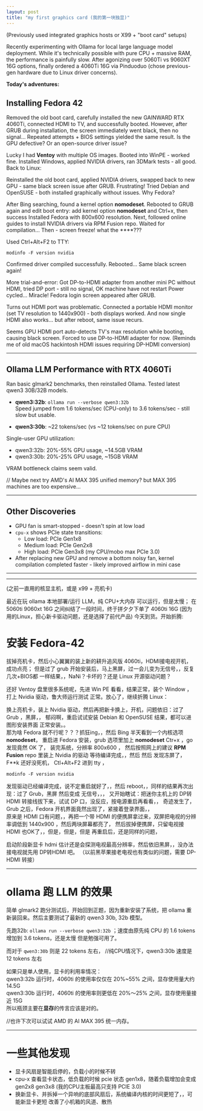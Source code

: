 ```yaml
---
layout: post
title: "my first graphics card (我的第一块独显)"
---
```

(Previously used integrated graphics hosts or X99 + "boot card" setups)  

Recently experimenting with Ollama for local large language model deployment. While it's 
technically possible with pure CPU + massive RAM, the performance is painfully slow. 
After agonizing over 5060Ti vs 9060XT 16G options, finally ordered a 4060Ti 16G via 
Pinduoduo (chose previous-gen hardware due to Linux driver concerns).  

**Today's adventures:**  

## Installing Fedora 42  
Removed the old boot card, carefully installed the new GAINWARD RTX 4060Ti, connected 
HDMI to TV, and successfully booted. However, after GRUB during installation, the screen 
immediately went black, then no signal... Repeated attempts + BIOS settings yielded the 
same result. Is the GPU defective? Or an open-source driver issue?  

Lucky I had **Ventoy** with multiple OS images. Booted into WinPE - worked fine. Installed 
Windows, applied NVIDIA drivers, ran 3DMark tests - all good. Back to Linux:  

Reinstalled the old boot card, applied NVIDIA drivers, swapped back to new GPU - same black 
screen issue after GRUB. Frustrating! Tried Debian and OpenSUSE - both installed 
graphically without issues. Why Fedora?  

After Bing searching, found a kernel option **nomodeset**. Rebooted to GRUB again and edit
boot entry: add kernel option **nomodeset** and Ctrl+x, then success Installed Fedora with 800x600 resolution. Next, followed online guides to install NVIDIA drivers via RPM Fusion repo. Waited for compilation... 
Then - screen freeze!  what the ****???  

Used Ctrl+Alt+F2 to TTY:  
```
modinfo -F version nvidia
```  
Confirmed driver compiled successfully. Rebooted... Same black screen again!  

More trial-and-error: Got DP-to-HDMI adapter from another mini PC without HDMI, tried DP port - still no signal, OK machine have not restart
Power cycled... Miracle! Fedora login screen appeared after GRUB.  

Turns out HDMI port was problematic. Connected a portable HDMI monitor (set TV 
resolution to 1440x900) - both displays worked. And now single HDMI also works... but after 
reboot, same issue recurs.  

Seems GPU HDMI port auto-detects TV's max resolution while booting, causing black screen. 
Forced to use DP-to-HDMI adapter for now. (Reminds me of old macOS hackintosh HDMI issues 
requiring DP-HDMI conversion)  

---

## Ollama LLM Performance with RTX 4060Ti  

Ran basic glmark2 benchmarks, then reinstalled Ollama. Tested latest qwen3 30B/32B 
models.  

- **qwen3:32b**: `ollama run --verbose qwen3:32b`  
  Speed jumped from 1.6 tokens/sec (CPU-only) to 3.6 tokens/sec - still slow but usable. 

- **qwen3:30b**: ~22 tokens/sec (vs ~12 tokens/sec on pure CPU)  

Single-user GPU utilization:  
- qwen3:32b: 20%-55% GPU usage, ~14.5GB VRAM  
- qwen3:30b: 20%-25% GPU usage, ~15GB VRAM  

VRAM bottleneck claims seem valid.  

// Maybe next try AMD's AI MAX 395 unified memory? but MAX 395 machines are too expensive...   

---

## Other Discoveries  
- GPU fan is smart-stopped - doesn't spin at low load  
- `cpu-x` shows PCIe state transitions:  
  - Low load: PCIe Gen1x8  
  - Medium load: PCIe Gen2x8  
  - High load: PCIe Gen3x8 (my CPU/mobo max PCIe 3.0)  
- After replacing new GPU and remove a bottom noisy fan, kernel compilation completed faster - likely improved airflow in mini case

---
---

(之前一直用的核显主机，或是 x99 + 亮机卡)

最近在玩 ollama 本地部署/运行 LLM，纯 CPU+大内存 可以运行，但是太慢；
在 5060ti 9060xt 16G 之间纠结了一段时间，终于拼夕夕下单了 4060ti 16G
(因为用的Linux，担心新卡驱动问题，还是选择了前代产品) 今天到货。开始折腾:

# 安装 Fedora-42 
拔掉亮机卡，然后小心翼翼的装上新的耕升追风版 4060ti，HDMI接电视开机，成功点亮；
但是过了 grub 开始安装后，马上黑屏，过一会儿变为无信号，，反复几次+BIOS都
一样结果，，NaNi？卡坏的？还是 Linux 开源驱动问题？  

还好 Ventoy 盘里很多系统呢，先进 Win PE 看看，结果正常，装个 Window ，
打上 Nvidia 驱动，鲁大师运行测试 正常。放心了，继续折腾 Linux：

换上亮机卡，装上 Nvidia 驱动，然后再把新卡换上，开机，问题依旧：过了 Grub ，黑屏，，
郁闷啊，重启试试安装 Debian 和 OpenSUSE 结果，都可以进图形安装界面 正常安装。。  
那为啥 Fedora 就不行呢？？？抓狂ing，，然后 Bing 半天看到一个内核选项 **nomodeset**，
重启进 Fedora 安装，grub 选项里加上 **nomodeset** Ctr+x ，go 发现竟然 OK 了，
装完系统，分辨率 800x600 ， 然后按照网上的建议 **RPM Fusion** repo 里装上 Nvidia 的驱动
等待编译完成，，然后 然后 发现冻屏了，F**k 还好没死机， Ctl+Alt+F2 进到 tty ，
```
modinfo -F version nvidia 
```

发现驱动已经编译完成，说不定重启就好了，，然后 reboot，，同样的结果再次出现：过了 Grub，黑屏
然后变成 无信号，，， 
又开始瞎试：把迷你主机上的 DP转HDMI 转接线拔下来，试试 DP 口，没反应，按电源重启再看看，，
奇迹发生了，Grub 之后，Fedora 开机界面竟然出现了，紧接着登录界面，，  
原来是 HDMI 口有问题，，再把一个带 HDMI 的便携屏拿过来，双屏把电视的分辨率调低到 1440x900 ，然后两块屏幕都亮了，
然后拔掉便携屏，只留电视接 HDMI 也OK了，，但是，但是，但是 再重启后，还是同样的问题，

启动阶段新显卡 hdmi 估计还是会探测电视最高分辨率，然后依旧黑屏，，没办法接电视就先用 DP转HDMI 吧。
（以前黑苹果接老电视也有类似的问题，需要 DP-HDMI 转接）

---
# ollama 跑 LLM 的效果
简单 glmark2 跑分测试后，开始回到正题，因为重新安装了系统，把 ollama 重新装回来。然后主要测试了最新的 qwen3 
30b, 32b 模型。  

先跑32b: ```ollama run --verbose qwen3:32b``` ；速度由原先纯 CPU 的 1.6 tokens 增加到 3.6 tokens，还是太慢 但是勉强可用了。  

而对于 ```qwen3:30b``` 则是 22 tokens 左右， //纯CPU情况下，qwen3:30b 速度是 12 tokens 左右

如果只是单人使用，显卡的利用率情况：  
qwen3:32b 运行时，4060ti 的使用率仅仅在 20%~55% 之间，显存使用量大约 14.5G  
qwen3:30b 运行时，4060ti 的使用率则更低在 20%～25% 之间，显存使用量接近 15G  
所以瓶颈主要在**显存**的传言应该是对的。  

//也许下次可以试试 AMD 的 AI MAX 395 统一内存。

---
# 一些其他发现
- 显卡风扇是智能启停的，负载小的时候不转
- cpu-x 查看显卡状态，低负载的时候 pcie 状态 gen1x8，随着负载增加会变成 gen2x8 gen3x8 (我的CPU主板最高只支持 PCIE 3.0)
- 换新显卡、并拆掉一个异响的底部风扇后，系统编译内核的时间更短了，，可能新显卡更短 改善了小机箱的风道、散热
